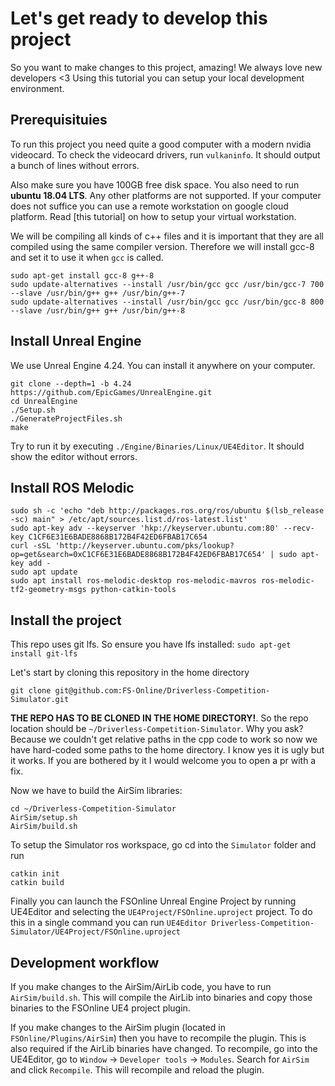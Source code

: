 # Let's get ready to develop this project
So you want to make changes to this project, amazing! We always love new developers <3
Using this tutorial you can setup your local development environment.

## Prerequisituies
To run this project you need quite a good computer with a modern nvidia videocard.
To check the videocard drivers, run `vulkaninfo`. It should output a bunch of lines without errors.

Also make sure you have 100GB free disk space. 
You also need to run **ubuntu 18.04 LTS**. Any other platforms are not supported.
If your computer does not suffice you can use a remote workstation on google cloud platform.
Read [this tutorial] on how to setup your virtual workstation.

We will be compiling all kinds of c++ files and it is important that they are all compiled using the same compiler version. 
Therefore we will install gcc-8 and set it to use it when `gcc` is called.

```
sudo apt-get install gcc-8 g++-8
sudo update-alternatives --install /usr/bin/gcc gcc /usr/bin/gcc-7 700 --slave /usr/bin/g++ g++ /usr/bin/g++-7
sudo update-alternatives --install /usr/bin/gcc gcc /usr/bin/gcc-8 800 --slave /usr/bin/g++ g++ /usr/bin/g++-8
```

## Install Unreal Engine
We use Unreal Engine 4.24. You can install it anywhere on your computer.
```
git clone --depth=1 -b 4.24 https://github.com/EpicGames/UnrealEngine.git
cd UnrealEngine
./Setup.sh
./GenerateProjectFiles.sh
make
```

Try to run it by executing `./Engine/Binaries/Linux/UE4Editor`. It should show the editor without errors.

## Install ROS Melodic

```
sudo sh -c 'echo "deb http://packages.ros.org/ros/ubuntu $(lsb_release -sc) main" > /etc/apt/sources.list.d/ros-latest.list'
sudo apt-key adv --keyserver 'hkp://keyserver.ubuntu.com:80' --recv-key C1CF6E31E6BADE8868B172B4F42ED6FBAB17C654
curl -sSL 'http://keyserver.ubuntu.com/pks/lookup?op=get&search=0xC1CF6E31E6BADE8868B172B4F42ED6FBAB17C654' | sudo apt-key add -
sudo apt update
sudo apt install ros-melodic-desktop ros-melodic-mavros ros-melodic-tf2-geometry-msgs python-catkin-tools
```

## Install the project

This repo uses git lfs. So ensure you have lfs installed: `sudo apt-get install git-lfs`

Let's start by cloning this repository in the home directory
```
git clone git@github.com:FS-Online/Driverless-Competition-Simulator.git
```

**THE REPO HAS TO BE CLONED IN THE HOME DIRECTORY!**. So the repo location should be `~/Driverless-Competition-Simulator`.
Why you ask? Because we couldn't get relative paths in the cpp code to work so now we have hard-coded some paths to the home directory.
I know yes it is ugly but it works. If you are bothered by it I would welcome you to open a pr with a fix.


Now we have to build the AirSim libraries:
```
cd ~/Driverless-Competition-Simulator
AirSim/setup.sh
AirSim/build.sh
```

To setup the Simulator ros workspace, go cd into the `Simulator` folder and run
```
catkin init
catkin build
```

Finally you can launch the FSOnline Unreal Engine Project by running UE4Editor and selecting the `UE4Project/FSOnline.uproject` project.
To do this in a single command you can run `UE4Editor Driverless-Competition-Simulator/UE4Project/FSOnline.uproject`


## Development workflow

If you make changes to the AirSim/AirLib code, you have to run `AirSim/build.sh`.
This will compile the AirLib into binaries and copy those binaries to the FSOnline UE4 project plugin.

If you make changes to the AirSim plugin (located in `FSOnline/Plugins/AirSim`) then you have to recompile the plugin.
This is also required if the AirLib binaries have changed.
To recompile, go into the UE4Editor, go to `Window` -> `Developer tools` -> `Modules`. Search for `AirSim` and click `Recompile`.
This will recompile and reload the plugin.